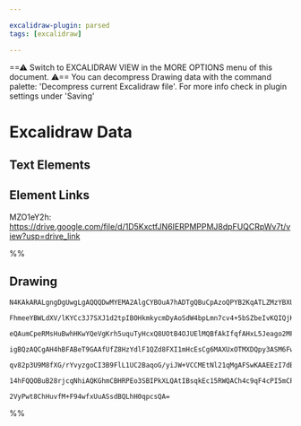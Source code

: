 ```yaml
---

excalidraw-plugin: parsed
tags: [excalidraw]

---
```

==⚠  Switch to EXCALIDRAW VIEW in the MORE OPTIONS menu of this document. ⚠== You can decompress Drawing data with the command palette: 'Decompress current Excalidraw file'. For more info check in plugin settings under 'Saving'



# Excalidraw Data

## Text Elements
## Element Links
MZO1eY2h: https://drive.google.com/file/d/1D5KxctfJN6IERPMPPMJ8dpFUQCRpWv7t/view?usp=drive_link

%%
## Drawing
```compressed-json
N4KAkARALgngDgUwgLgAQQQDwMYEMA2AlgCYBOuA7hADTgQBuCpAzoQPYB2KqATLZMzYBXUtiRoIACyhQ4zZAHoFAc0JRJQgEYA6bGwC2CgF7N6hbEcK4OCtptbErHALRY8RMpWdx8Q1TdIEfARcZgRmBShcZQUebQAObQBmGjoghH0EDihmbgBtcDBQMBKIEm4IAFkALQB5AEYEAE0eSVSSyFhECozNBGJiXE1g9tLMbmcANh4Adm0ABkmZ+p4A

FhmeeYBWLdXV/lKYCc3J7SXJ1d2tpIBOHkmkycmDyAoSdW4bpLmn7cv4+5bSZbeIvKQIQjKaTcJ43bTXZaTeYzL5bO7PQqQazKEZoeZg5hQUhsADWCAAwmx8GxSBUAMSNRlIMGaXDYEnKYlCDjESnU2kSInWZhwXCBbKjSAAM0I+HwAGVYLj0IIPJKIITiWSAOrvNpoPiYjVE0kIRUwZUaqnlMFcqEccK5ND1MFsUXYNRHZ3zfFGznCOAASWITtQ

eQAumCpeRMsHuBwhHKwYQeVgKrh5uquTyHcxQ8UOtB4OJUElMQBfAkIfqfAHxL5Jeago2MFjsLhoVbzG5g1usTgAOU4Ym4qzuW22iOTzAAIukoDW0FKCGEWcIeQBRYKZbKhiNgoRwQYL4jceozVa3aZbGbXJ5gogcEkVaSyeRKMiERjaZRsNg4hBdAMBQZWCBRiAUeoZy2ABpHAoClAApAdJkDDcACUAAVKkw7DEPiYg4AAMQAVQARXJdC4G1egZ

igBQzAQCgAH4hBFABeT9GAAfUfZ8HzYdlF1QZd8FXI1mHcEsCg6MAXUxOTMXDQpy3ASM6FwOA4EVXAF24AtoEkDISwgIgoSgUYGEIJiACE2Q5bNeSpGl6SlNz3Ms7ARHFKBAwXfRFS1ClnIFdAGQQJlPO8rJfP8uz2X9bknP5CohQ4EUxRiqLSB8vyMiI2UFSVEzVRtQoIC8nKYrygKTR1PVuENUpKty/zAtNc1LVK08Dgq6Lshq9DhHtR0z16lr

qv82p3U9M8fXG/rYvyzgoCI3B9FlL1UC2BaqoG/yiJW+VCCMEtNl21qMgAFSwKAAEEzI7dBgilCyLsmjIdNIe6crYCgjNwU80ATJNyom/aMg3Hk7t+/6QiB9AxWJKh3oh/QYeRq7iwqRzLMk4k5QADRhB4FlWeoHiSeJ4kuRYkl6/GqXwJoYR4OFJnreZvnmLt6huG55NKIw/30fSWwIIQS3mbQZi5254hU1Glv0IaktzUMIFx3rORIY7Tsa31Sh

14hFQQOBuB28rjcqNhiAQKGhmCBHRPEo3SBIPkXLQAtIBsqkEc15RWQACh4c9qF4cPI5mCPpa2ABKdV0IQZREzFHGg9wUPGwjngc94fO48TxWwcW9qyWmqB21DEH8F66N1oQZPU3djhlDFwsskd4SiUlsFsCIc20F7hAwQ4RvuBH10hCgR8SxHkvSjsAArBBsByeVx7gG27Yd4ZhJd0fyrZKvGCuv98A70ouhK9J1/bdUvMJAwse6YHEzro1qSE5

2VyPwt8ChHuvfM+F94wfxUuASsdBQLhH0qpcsQA=
```
%%